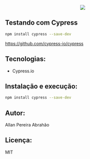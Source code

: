 <p align="center">
  <a href="https://www.cypress.io"><img src="https://cloud.githubusercontent.com/assets/1268976/20607953/d7ae489c-b24a-11e6-9cc4-91c6c74c5e88.png"/></a>
</p>

## Testando com Cypress

```bash
npm install cypress --save-dev
```
https://github.com/cypress-io/cypress

## Tecnologias:

- Cypress.io

## Instalação e execução:

```bash
npm install cypress --save-dev
```

## Autor:

Allan Pereira Abrahão

## Licença:

MIT